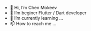 - 👋 Hi, I’m Chen Mokeev
- 👀 I’m beginer Flutter / Dart developer
- 🌱 I’m currently learning ...
- 📫 How to reach me ...

<!---
ChentMokeev/ChentMokeev is a ✨ special ✨ repository because its `README.md` (this file) appears on your GitHub profile.
You can click the Preview link to take a look at your changes.
--->
